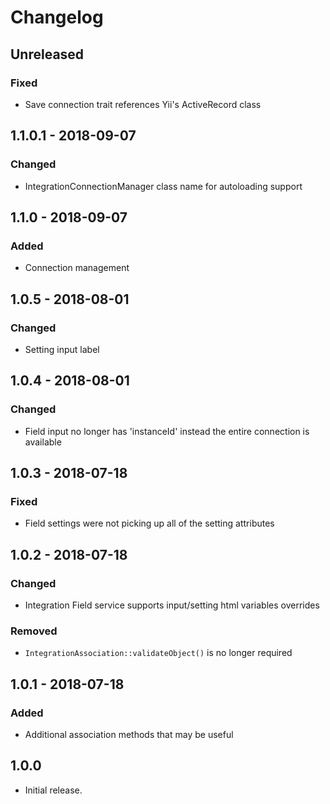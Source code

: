 Changelog
=========
## Unreleased
### Fixed
- Save connection trait references Yii's ActiveRecord class

## 1.1.0.1 - 2018-09-07
### Changed
- IntegrationConnectionManager class name for autoloading support

## 1.1.0 - 2018-09-07
### Added
- Connection management

## 1.0.5 - 2018-08-01
### Changed
- Setting input label

## 1.0.4 - 2018-08-01
### Changed
- Field input no longer has 'instanceId' instead the entire connection is available

## 1.0.3 - 2018-07-18
### Fixed
- Field settings were not picking up all of the setting attributes

## 1.0.2 - 2018-07-18
### Changed
- Integration Field service supports input/setting html variables overrides 

### Removed
- `IntegrationAssociation::validateObject()` is no longer required

## 1.0.1 - 2018-07-18
### Added
- Additional association methods that may be useful

## 1.0.0
- Initial release.
